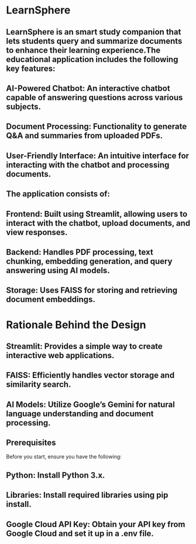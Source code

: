 # LearnSphere
## LearnSphere is an smart study companion that lets students query and summarize documents to enhance their learning experience.The educational application includes the following key features:
## AI-Powered Chatbot: An interactive chatbot capable of answering questions across various subjects.
## Document Processing: Functionality to generate Q&A and summaries from uploaded PDFs.
## User-Friendly Interface: An intuitive interface for interacting with the chatbot and processing documents.

## The application consists of:

## Frontend: Built using Streamlit, allowing users to interact with the chatbot, upload documents, and view responses.
## Backend: Handles PDF processing, text chunking, embedding generation, and query answering using AI models.
## Storage: Uses FAISS for storing and retrieving document embeddings.
# Rationale Behind the Design
## Streamlit: Provides a simple way to create interactive web applications.
## FAISS: Efficiently handles vector storage and similarity search.
## AI Models: Utilize Google’s Gemini for natural language understanding and document processing.
## Prerequisites
Before you start, ensure you have the following:

## Python: Install Python 3.x.
## Libraries: Install required libraries using pip install.
## Google Cloud API Key: Obtain your API key from Google Cloud and set it up in a .env file.

